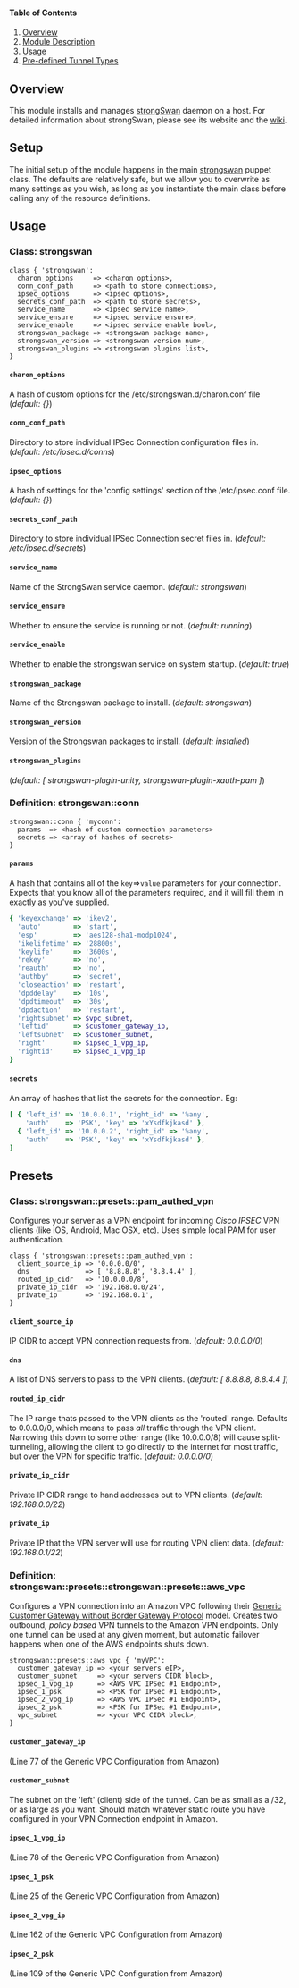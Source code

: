 #### Table of Contents

1. [Overview](#overview)
2. [Module Description](#setup)
3. [Usage](#usage)
4. [Pre-defined Tunnel Types](#presets)

## Overview

This module installs and manages [strongSwan](https://www.strongswan.org/)
daemon on a host. For detailed information about strongSwan, please see its
website and the [wiki](http://wiki.strongswan.org).

## Setup

The initial setup of the module happens in the main
[strongswan](manifests/init.pp) puppet class. The defaults are relatively safe,
but we allow you to overwrite as many settings as you wish, as long as you
instantiate the main class before calling any of the resource definitions.

## Usage

### Class: strongswan

```puppet
class { 'strongswan':
  charon_options     => <charon options>,
  conn_conf_path     => <path to store connections>,
  ipsec_options      => <ipsec options>,
  secrets_conf_path  => <path to store secrets>,
  service_name       => <ipsec service name>,
  service_ensure     => <ipsec service ensure>,
  service_enable     => <ipsec service enable bool>,
  strongswan_package => <strongswan package name>,
  strongswan_version => <strongswan version num>,
  strongswan_plugins => <strongswan plugins list>,
}
```

#### `charon_options`
A hash of custom options for the /etc/strongswan.d/charon.conf file
(_default: {}_)

#### `conn_conf_path`
Directory to store individual IPSec Connection configuration files in.
(_default: /etc/ipsec.d/conns_)

#### `ipsec_options`
A hash of settings for the 'config settings' section of the /etc/ipsec.conf
file.
(_default: {}_)

#### `secrets_conf_path`
Directory to store individual IPSec Connection secret files in.
(_default: /etc/ipsec.d/secrets_)

#### `service_name`
Name of the StrongSwan service daemon.
(_default: strongswan_)

#### `service_ensure`
Whether to ensure the service is running or not.
(_default: running_)

#### `service_enable`
Whether to enable the strongswan service on system startup.
(_default: true_)

#### `strongswan_package`
Name of the Strongswan package to install.
(_default: strongswan_)

#### `strongswan_version`
Version of the Strongswan packages to install.
(_default: installed_)

#### `strongswan_plugins`
(_default: [ strongswan-plugin-unity, strongswan-plugin-xauth-pam ]_)

### Definition: strongswan::conn

```puppet
strongswan::conn { 'myconn':
  params  => <hash of custom connection parameters>
  secrets => <array of hashes of secrets>
}
```

#### `params`
A hash that contains all of the `key`=>`value` parameters for your connection.
Expects that you know all of the parameters required, and it will fill them in
exactly as you've supplied.

```ruby
{ 'keyexchange' => 'ikev2',
  'auto'        => 'start',
  'esp'         => 'aes128-sha1-modp1024',
  'ikelifetime' => '28800s',
  'keylife'     => '3600s',
  'rekey'       => 'no',
  'reauth'      => 'no',
  'authby'      => 'secret',
  'closeaction' => 'restart',
  'dpddelay'    => '10s',
  'dpdtimeout'  => '30s',
  'dpdaction'   => 'restart',
  'rightsubnet' => $vpc_subnet,
  'leftid'      => $customer_gateway_ip,
  'leftsubnet'  => $customer_subnet,
  'right'       => $ipsec_1_vpg_ip,
  'rightid'     => $ipsec_1_vpg_ip
}
```

#### `secrets`
An array of hashes that list the secrets for the connection. Eg:

```ruby
[ { 'left_id' => '10.0.0.1', 'right_id' => '%any',
    'auth'    => 'PSK', 'key' => 'xYsdfkjkasd' },
  { 'left_id' => '10.0.0.2', 'right_id' => '%any',
    'auth'    => 'PSK', 'key' => 'xYsdfkjkasd' },
]
```

## Presets

### Class: strongswan::presets::pam\_authed\_vpn

Configures your server as a VPN endpoint for incoming _Cisco IPSEC_ VPN clients
(like iOS, Android, Mac OSX, etc). Uses simple local PAM for user authentication.

```puppet
class { 'strongswan::presets::pam_authed_vpn':
  client_source_ip => '0.0.0.0/0',
  dns              => [ '8.8.8.8', '8.8.4.4' ],
  routed_ip_cidr   => '10.0.0.0/8',
  private_ip_cidr  => '192.168.0.0/24',
  private_ip       => '192.168.0.1',
}
```

#### `client_source_ip`
IP CIDR to accept VPN connection requests from.
(_default: 0.0.0.0/0_)

#### `dns`
A list of DNS servers to pass to the VPN clients.
(_default: [ 8.8.8.8, 8.8.4.4 ]_)

#### `routed_ip_cidr`
The IP range thats passed to the VPN clients as the 'routed' range.
Defaults to 0.0.0.0/0, which means to pass *all* traffic through the VPN
client. Narrowing this down to some other range (like 10.0.0.0/8) will
cause split-tunneling, allowing the client to go directly to the internet
for most traffic, but over the VPN for specific traffic.
(_default: 0.0.0.0/0_)

#### `private_ip_cidr`
Private IP CIDR range to hand addresses out to VPN clients.
(_default: 192.168.0.0/22_)

#### `private_ip`
Private IP that the VPN server will use for routing VPN client data.
(_default: 192.168.0.1/22_)

### Definition: strongswan::presets::strongswan::presets::aws\_vpc

Configures a VPN connection into an Amazon VPC following their [Generic
Customer Gateway without Border Gateway
Protocol](http://docs.aws.amazon.com/AmazonVPC/latest/NetworkAdminGuide/GenericConfigNoBGP.html)
model. Creates two outbound, _policy based_ VPN tunnels to the Amazon VPN
endpoints. Only one tunnel can be used at any given moment, but automatic
failover happens when one of the AWS endpoints shuts down.

```puppet
strongswan::presets::aws_vpc { 'myVPC':
  customer_gateway_ip => <your servers eIP>,
  customer_subnet     => <your servers CIDR block>,
  ipsec_1_vpg_ip      => <AWS VPC IPSec #1 Endpoint>,
  ipsec_1_psk         => <PSK for IPSec #1 Endpoint>,
  ipsec_2_vpg_ip      => <AWS VPC IPSec #1 Endpoint>,
  ipsec_2_psk         => <PSK for IPSec #1 Endpoint>,
  vpc_subnet          => <your VPC CIDR block>,
}
```

#### `customer_gateway_ip`
(Line 77 of the Generic VPC Configuration from Amazon)

#### `customer_subnet`
The subnet on the 'left' (client) side of the tunnel. Can be as small as a
/32, or as large as you want. Should match whatever static route you have
configured in your VPN Connection endpoint in Amazon.

#### `ipsec_1_vpg_ip`
(Line 78 of the Generic VPC Configuration from Amazon)

#### `ipsec_1_psk`
(Line 25 of the Generic VPC Configuration from Amazon)

#### `ipsec_2_vpg_ip`
(Line 162 of the Generic VPC Configuration from Amazon)

#### `ipsec_2_psk`
(Line 109 of the Generic VPC Configuration from Amazon)

